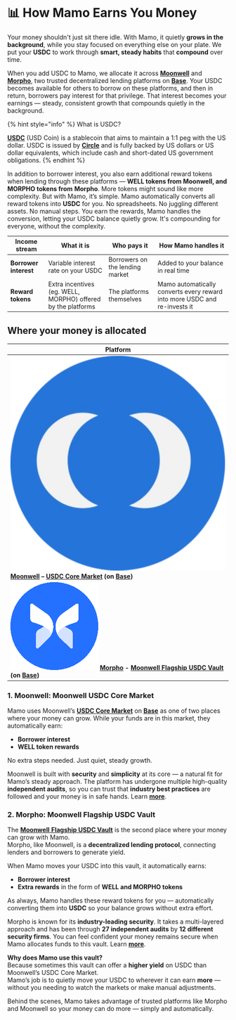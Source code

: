 # 📊 How Mamo Earns You Money

Your money shouldn't just sit there idle. With Mamo, it quietly **grows in the background**, while you stay focused on everything else on your plate. We put your **USDC** to work through **smart, steady habits** that **compound** over time.

When you add USDC to Mamo, we allocate it across [**Moonwell**](https://moonwell.fi/) and [**Morpho**](https://morpho.org/), two trusted decentralized lending platforms on [**Base**](https://www.base.org/). Your USDC becomes available for others to borrow on these platforms, and then in return, borrowers pay interest for that privilege. That interest becomes your earnings — steady, consistent growth that compounds quietly in the background.

{% hint style="info" %}
What is USDC?

[**USDC**](https://www.circle.com/usdc) (USD Coin) is a stablecoin that aims to maintain a 1:1 peg with the US dollar. USDC is issued by [**Circle**](https://www.circle.com/usdc) and is fully backed by US dollars or US dollar equivalents, which include cash and short-dated US government obligations.
{% endhint %}

In addition to borrower interest, you also earn additional reward tokens when lending through these platforms — **WELL tokens from Moonwell, and MORPHO tokens from** **Morpho**. More tokens might sound like more complexity. But with Mamo, it’s simple. Mamo automatically converts all reward tokens into **USDC** for you. No spreadsheets. No juggling different assets. No manual steps. You earn the rewards, Mamo handles the conversion, letting your USDC balance quietly grow. It's compounding for everyone, without the complexity.

| Income stream         | What it is                                                   | Who pays it                     | How Mamo handles it                                                       |
| --------------------- | ------------------------------------------------------------ | ------------------------------- | ------------------------------------------------------------------------- |
| **Borrower interest** | Variable interest rate on your USDC                          | Borrowers on the lending market | Added to your balance in real time                                        |
| **Reward tokens**     | Extra incentives (eg. WELL, MORPHO) offered by the platforms | The platforms themselves        | Mamo automatically converts every reward into more USDC and re-invests it |

## Where your money is allocated

| Platform                                                                                                                                                                                                                                       |
| ---------------------------------------------------------------------------------------------------------------------------------------------------------------------------------------------------------------------------------------------- |
| <img src="../.gitbook/assets/image.png" alt="" data-size="line"> [**Moonwell**](https://moonwell.fi/) **–** [**USDC Core Market**](https://moonwell.fi/markets/supply/base/usdc) **(on** [**Base**](https://www.base.org/)**)**                |
| <img src="../.gitbook/assets/image (1).png" alt="" data-size="line"> [**Morpho**](https://morpho.org/) **-** [**Moonwell Flagship USDC Vault**](https://moonwell.fi/vaults/deposit/base/mwusdc) **(on** [**Base**](https://www.base.org/)**)** |

### 1. Moonwell: Moonwell USDC Core Market

Mamo uses Moonwell’s [**USDC Core Market**](https://moonwell.fi/markets/supply/base/usdc) on [**Base**](https://www.base.org/) as one of two places where your money can grow. While your funds are in this market, they automatically earn:

* **Borrower interest**
* **WELL token rewards**

No extra steps needed. Just quiet, steady growth.

Moonwell is built with **security** and **simplicity** at its core — a natural fit for Mamo’s steady approach. The platform has undergone multiple high-quality **independent audits**, so you can trust that **industry best practices** are followed and your money is in safe hands. Learn [**more**](https://docs.moonwell.fi/moonwell/protocol-information/security).

### 2. Morpho: Moonwell Flagship USDC Vault

The [**Moonwell** **Flagship USDC Vault**](https://moonwell.fi/vaults/deposit/base/mwusdc) is the second place where your money can grow with Mamo.\
Morpho, like Moonwell, is a **decentralized lending protocol**, connecting lenders and borrowers to generate yield.

When Mamo moves your USDC into this vault, it automatically earns:

* **Borrower interest**
* **Extra rewards** in the form of **WELL and MORPHO tokens**

As always, Mamo handles these reward tokens for you — automatically converting them into **USDC** so your balance grows without extra effort.

Morpho is known for its **industry-leading security**. It takes a multi-layered approach and has been through **27 independent audits** by **12 different security firms**. You can feel confident your money remains secure when Mamo allocates funds to this vault. Learn [**more**](https://docs.morpho.org/overview/resources/risks/).

**Why does Mamo use this vault?**\
Because sometimes this vault can offer a **higher yield** on USDC than Moonwell’s USDC Core Market.\
Mamo’s job is to quietly move your USDC to wherever it can earn **more** — without you needing to watch the markets or make manual adjustments.

Behind the scenes, Mamo takes advantage of trusted platforms like Morpho and Moonwell so your money can do more — simply and automatically.
